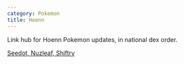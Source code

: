 ```yaml
---
category: Pokemon
title: Hoenn
---
```

Link hub for Hoenn Pokemon updates, in national dex order.

[Seedot, Nuzleaf, Shiftry](/joyfuljohto/pokemon/seedot)